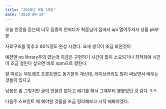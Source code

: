 ```yaml
---
title: "2020년 9월 19일"
date: "2020-09-19"
---
```


오늘 인강을 듣는데 너무 집중이 안되다가 혁훈님이 집에서 api 열어주셔서 상품 pk부분

자료구조를 맞추고 80%정도 완성 시켰다. 요새 생각이 조금 바뀐것이

예전엔 no library주의 였는데 지금은 구현하기 시간이 많이 소요되거나 최적화에 시간이 조금 걸린다 싶으면 바로 npm으로 향한다.

잘 따르는 부트캠프 프론트엔드 동기분이 계신데, 라이브러리도 많이 써보면서 배우는 것들이 있다고

남용은 좀 그렇지만 굳이 안쓸건 없다고 얘기를 해서 그때부터 불붙었던 것 같다 ㅋㅋ

다음주 스프린트 때 해야할 것들을 조금 정리해보고 시작 해봐야겠다.
